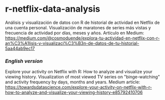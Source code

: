 # r-netflix-data-analysis
Análisis y visualización de datos con R de historial de actividad en Netflix de una cuenta personal. Visualización de maratones de series más vistas y frecuencia de actividad por días, meses y años. Artículo en Medium: https://medium.com/@cosmoduende/explora-tu-actividad-en-netflix-con-r-an%C3%A1lisis-y-visualizaci%C3%B3n-de-datos-de-tu-historial-5aa44ab9ec17

### *English version*
Explore your activity on Netflix with R: How to analyze and visualize your viewing history. Visualization of most viewed TV series on "binge-watching" and activity frequency by days, months and years. Medium article: https://towardsdatascience.com/explore-your-activity-on-netflix-with-r-how-to-analyze-and-visualize-your-viewing-history-e85792410706
